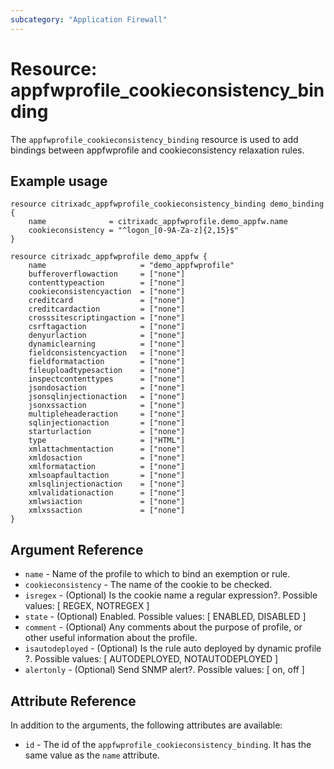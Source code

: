```yaml
---
subcategory: "Application Firewall"
---
```


# Resource: appfwprofile_cookieconsistency_binding

The `appfwprofile_cookieconsistency_binding` resource is used to add bindings between appfwprofile and cookieconsistency relaxation rules.

## Example usage

``` hcl
resource citrixadc_appfwprofile_cookieconsistency_binding demo_binding {
    name              = citrixadc_appfwprofile.demo_appfw.name
    cookieconsistency = "^logon_[0-9A-Za-z]{2,15}$"
}

resource citrixadc_appfwprofile demo_appfw {
    name                     = "demo_appfwprofile"
    bufferoverflowaction     = ["none"]
    contenttypeaction        = ["none"]
    cookieconsistencyaction  = ["none"]
    creditcard               = ["none"]
    creditcardaction         = ["none"]
    crosssitescriptingaction = ["none"]
    csrftagaction            = ["none"]
    denyurlaction            = ["none"]
    dynamiclearning          = ["none"]
    fieldconsistencyaction   = ["none"]
    fieldformataction        = ["none"]
    fileuploadtypesaction    = ["none"]
    inspectcontenttypes      = ["none"]
    jsondosaction            = ["none"]
    jsonsqlinjectionaction   = ["none"]
    jsonxssaction            = ["none"]
    multipleheaderaction     = ["none"]
    sqlinjectionaction       = ["none"]
    starturlaction           = ["none"]
    type                     = ["HTML"]
    xmlattachmentaction      = ["none"]
    xmldosaction             = ["none"]
    xmlformataction          = ["none"]
    xmlsoapfaultaction       = ["none"]
    xmlsqlinjectionaction    = ["none"]
    xmlvalidationaction      = ["none"]
    xmlwsiaction             = ["none"]
    xmlxssaction             = ["none"]
}
```

## Argument Reference

* `name` - Name of the profile to which to bind an exemption or rule.
* `cookieconsistency` - The name of the cookie to be checked.
* `isregex` - (Optional) Is the cookie name a regular expression?. Possible values: [ REGEX, NOTREGEX ]
* `state` - (Optional) Enabled. Possible values: [ ENABLED, DISABLED ]
* `comment` - (Optional) Any comments about the purpose of profile, or other useful information about the profile.
* `isautodeployed` - (Optional) Is the rule auto deployed by dynamic profile ?. Possible values: [ AUTODEPLOYED, NOTAUTODEPLOYED ]
* `alertonly` - (Optional) Send SNMP alert?. Possible values: [ on, off ]

## Attribute Reference

In addition to the arguments, the following attributes are available:

* `id` - The id of the `appfwprofile_cookieconsistency_binding`. It has the same value as the `name` attribute.
